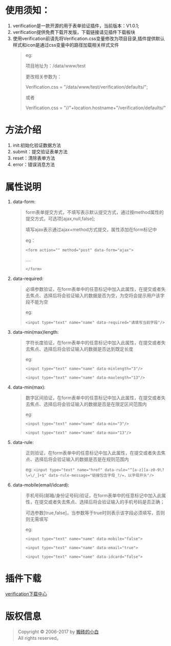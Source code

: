  # 使用须知：
 1. verification是一款开源的用于表单验证插件，当前版本：V1.0.1;
 2. verification提供免费下载开发版，下载链接请见插件下载板块
 3. 使用verification前请先将Verification.css变量修改为项目目录,插件提供默认样式和icon是通过css变量中的路径加载相关样式文件
    > eg:
    >
    > 项目地址为：/data/www/test
    >
    > 更改相关参数为：
    >
    > Verification.css = "/data/www/test/verification/defaults/";
    >
    > 或者
    >
    > Verification.css = "//"+location.hostname+"/verification/defaults/"
 # 方法介绍
 1. init:初始化验证数据方法
 2. submit：提交验证表单方法
 3. reset：清除表单方法
 4. error：错误消息方法
 # 属性说明
 1. data-form:
    > form表单提交方式，不填写表示默认提交方式，通过按method属性的提交方式，可选项[ajax,null,false];
    >
    > 填写ajax表示通过ajax+method方式提交，属性添加在form标记中
    >
    > eg：
    >
    > `<form action="" method="post" data-form="ajax">`
    >
    > ....
    >
    > `</form>`
 2. data-required:
    > 必填参数验证，在form表单中的任意标记中加入此属性，在提交或者失去焦点、选择后将会验证输入的数据是否为空，为空将会提示用户该字段不能为空
    >
    > eg:
    >
    > `<input type="text" name="name" data-required="请填写当前字段"/>`

 3. data-min(max)length:
    > 字符长度验证，在form表单中的任意标记中加入此属性，在提交或者失去焦点、选择后将会验证输入的数据是否达到既定长度
    > 
    > eg:
    >
    > `<input type="text" name="name" data-minlength="3"/>`
    >
    > `<input type="text" name="name" data-maxlength="13"/>`
 4. data-min(max):
    > 数字区间验证，在form表单中的任意标记中加入此属性，在提交或者失去焦点、选择后将会验证输入的数据是否是在限定区间范围内
    >
    > eg:
    >
    > `<input type="text" name="name" data-min="3"/>`
    >
    > `<input type="text" name="name" data-max="13"/>`
 5. data-rule:
    > 正则验证，在form表单中的任意标记中加入此属性，在提交或者失去焦点、选择后将会验证输入的数据是否是在规则范围内
    >
    > eg:
    > `<input type="text" name="href" data-rule="^[a-z][a-z0-9\?\=\/_]+$" data-rule-message="链接包含字母_?/=，以字母开头"/>`
 6. data-mobile(email/idcard):
    > 手机号码(邮箱/身份证号码)验证，在form表单中的任意标记中加入此属性，在提交或者失去焦点、选择后将会验证输入的手机号码是否正确；
    >
    > 可选参数[true,false]，当参数等于true时则表示该字段必须填写，否则则无需填写
    >
    > eg:
    >
    > `<input type="text" name="name" data-mobile="false">`
    >
    > `<input type="text" name="name" data-email="true">`
    >
    > `<input type="text" name="name" data-idcard="false">` 
 # 插件下载
 [verification下载中心](https://xincheng-blog.cn/download/verification.rar)
 # 版权信息
 > Copyright © 2006-2017 by [搬砖的小白](https://www.yum-blog.cn)  
 > All rights reserved。
